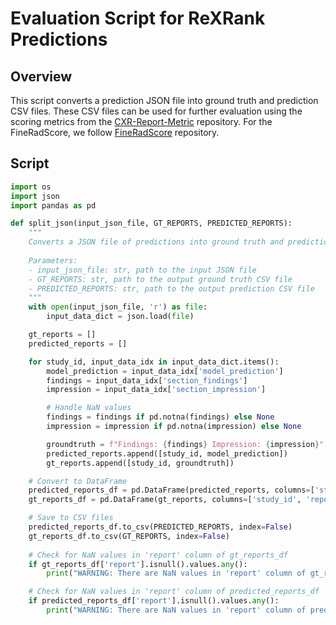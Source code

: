 # Evaluation Script for ReXRank Predictions

## Overview
This script converts a prediction JSON file into ground truth and prediction CSV files. These CSV files can be used for further evaluation using the scoring metrics from the [CXR-Report-Metric](https://github.com/rajpurkarlab/CXR-Report-Metric) repository. For the FineRadScore, we follow [FineRadScore](https://github.com/rajpurkarlab/FineRadScore) repository.
## Script

```python
import os
import json
import pandas as pd

def split_json(input_json_file, GT_REPORTS, PREDICTED_REPORTS):
    """
    Converts a JSON file of predictions into ground truth and prediction CSV files.
    
    Parameters:
    - input_json_file: str, path to the input JSON file
    - GT_REPORTS: str, path to the output ground truth CSV file
    - PREDICTED_REPORTS: str, path to the output prediction CSV file
    """
    with open(input_json_file, 'r') as file:
        input_data_dict = json.load(file)

    gt_reports = []
    predicted_reports = []

    for study_id, input_data_idx in input_data_dict.items():
        model_prediction = input_data_idx['model_prediction']
        findings = input_data_idx['section_findings']
        impression = input_data_idx['section_impression']

        # Handle NaN values
        findings = findings if pd.notna(findings) else None
        impression = impression if pd.notna(impression) else None

        groundtruth = f"Findings: {findings} Impression: {impression}"
        predicted_reports.append([study_id, model_prediction])
        gt_reports.append([study_id, groundtruth])

    # Convert to DataFrame
    predicted_reports_df = pd.DataFrame(predicted_reports, columns=['study_id', 'report'])
    gt_reports_df = pd.DataFrame(gt_reports, columns=['study_id', 'report'])

    # Save to CSV files
    predicted_reports_df.to_csv(PREDICTED_REPORTS, index=False)
    gt_reports_df.to_csv(GT_REPORTS, index=False)
    
    # Check for NaN values in 'report' column of gt_reports_df
    if gt_reports_df['report'].isnull().values.any():
        print("WARNING: There are NaN values in 'report' column of gt_reports_df.")

    # Check for NaN values in 'report' column of predicted_reports_df
    if predicted_reports_df['report'].isnull().values.any():
        print("WARNING: There are NaN values in 'report' column of predicted_reports_df.")
